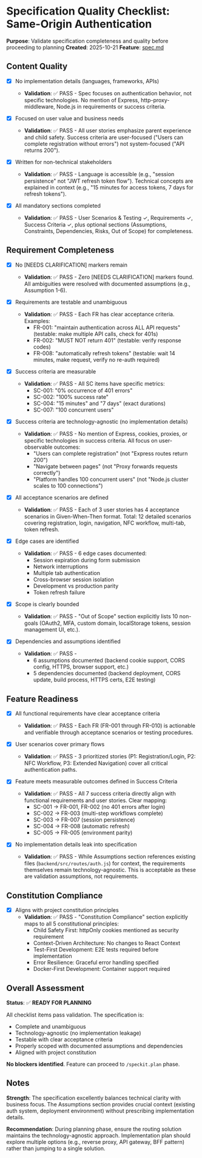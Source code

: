 # Specification Quality Checklist: Same-Origin Authentication

**Purpose**: Validate specification completeness and quality before proceeding to planning
**Created**: 2025-10-21
**Feature**: [spec.md](../spec.md)

## Content Quality

- [x] No implementation details (languages, frameworks, APIs)
  - **Validation**: ✅ PASS - Spec focuses on authentication behavior, not specific technologies. No mention of Express, http-proxy-middleware, Node.js in requirements or success criteria.

- [x] Focused on user value and business needs
  - **Validation**: ✅ PASS - All user stories emphasize parent experience and child safety. Success criteria are user-focused ("Users can complete registration without errors") not system-focused ("API returns 200").

- [x] Written for non-technical stakeholders
  - **Validation**: ✅ PASS - Language is accessible (e.g., "session persistence" not "JWT refresh token flow"). Technical concepts are explained in context (e.g., "15 minutes for access tokens, 7 days for refresh tokens").

- [x] All mandatory sections completed
  - **Validation**: ✅ PASS - User Scenarios & Testing ✓, Requirements ✓, Success Criteria ✓, plus optional sections (Assumptions, Constraints, Dependencies, Risks, Out of Scope) for completeness.

## Requirement Completeness

- [x] No [NEEDS CLARIFICATION] markers remain
  - **Validation**: ✅ PASS - Zero [NEEDS CLARIFICATION] markers found. All ambiguities were resolved with documented assumptions (e.g., Assumption 1-6).

- [x] Requirements are testable and unambiguous
  - **Validation**: ✅ PASS - Each FR has clear acceptance criteria. Examples:
    - FR-001: "maintain authentication across ALL API requests" (testable: make multiple API calls, check for 401s)
    - FR-002: "MUST NOT return 401" (testable: verify response codes)
    - FR-008: "automatically refresh tokens" (testable: wait 14 minutes, make request, verify no re-auth required)

- [x] Success criteria are measurable
  - **Validation**: ✅ PASS - All SC items have specific metrics:
    - SC-001: "0% occurrence of 401 errors"
    - SC-002: "100% success rate"
    - SC-004: "15 minutes" and "7 days" (exact durations)
    - SC-007: "100 concurrent users"

- [x] Success criteria are technology-agnostic (no implementation details)
  - **Validation**: ✅ PASS - No mention of Express, cookies, proxies, or specific technologies in success criteria. All focus on user-observable outcomes:
    - "Users can complete registration" (not "Express routes return 200")
    - "Navigate between pages" (not "Proxy forwards requests correctly")
    - "Platform handles 100 concurrent users" (not "Node.js cluster scales to 100 connections")

- [x] All acceptance scenarios are defined
  - **Validation**: ✅ PASS - Each of 3 user stories has 4 acceptance scenarios in Given-When-Then format. Total: 12 detailed scenarios covering registration, login, navigation, NFC workflow, multi-tab, token refresh.

- [x] Edge cases are identified
  - **Validation**: ✅ PASS - 6 edge cases documented:
    - Session expiration during form submission
    - Network interruptions
    - Multiple tab authentication
    - Cross-browser session isolation
    - Development vs production parity
    - Token refresh failure

- [x] Scope is clearly bounded
  - **Validation**: ✅ PASS - "Out of Scope" section explicitly lists 10 non-goals (OAuth2, MFA, custom domain, localStorage tokens, session management UI, etc.).

- [x] Dependencies and assumptions identified
  - **Validation**: ✅ PASS -
    - 6 assumptions documented (backend cookie support, CORS config, HTTPS, browser support, etc.)
    - 5 dependencies documented (backend deployment, CORS update, build process, HTTPS certs, E2E testing)

## Feature Readiness

- [x] All functional requirements have clear acceptance criteria
  - **Validation**: ✅ PASS - Each FR (FR-001 through FR-010) is actionable and verifiable through acceptance scenarios or testing procedures.

- [x] User scenarios cover primary flows
  - **Validation**: ✅ PASS - 3 prioritized stories (P1: Registration/Login, P2: NFC Workflow, P3: Extended Navigation) cover all critical authentication paths.

- [x] Feature meets measurable outcomes defined in Success Criteria
  - **Validation**: ✅ PASS - All 7 success criteria directly align with functional requirements and user stories. Clear mapping:
    - SC-001 → FR-001, FR-002 (no 401 errors after login)
    - SC-002 → FR-003 (multi-step workflows complete)
    - SC-003 → FR-007 (session persistence)
    - SC-004 → FR-008 (automatic refresh)
    - SC-005 → FR-005 (environment parity)

- [x] No implementation details leak into specification
  - **Validation**: ✅ PASS - While Assumptions section references existing files (`backend/src/routes/auth.js`) for context, the requirements themselves remain technology-agnostic. This is acceptable as these are validation assumptions, not requirements.

## Constitution Compliance

- [x] Aligns with project constitution principles
  - **Validation**: ✅ PASS - "Constitution Compliance" section explicitly maps to all 5 constitutional principles:
    - Child Safety First: httpOnly cookies mentioned as security requirement
    - Context-Driven Architecture: No changes to React Context
    - Test-First Development: E2E tests required before implementation
    - Error Resilience: Graceful error handling specified
    - Docker-First Development: Container support required

## Overall Assessment

**Status**: ✅ **READY FOR PLANNING**

All checklist items pass validation. The specification is:
- Complete and unambiguous
- Technology-agnostic (no implementation leakage)
- Testable with clear acceptance criteria
- Properly scoped with documented assumptions and dependencies
- Aligned with project constitution

**No blockers identified**. Feature can proceed to `/speckit.plan` phase.

## Notes

**Strength**: The specification excellently balances technical clarity with business focus. The Assumptions section provides crucial context (existing auth system, deployment environment) without prescribing implementation details.

**Recommendation**: During planning phase, ensure the routing solution maintains the technology-agnostic approach. Implementation plan should explore multiple options (e.g., reverse proxy, API gateway, BFF pattern) rather than jumping to a single solution.
